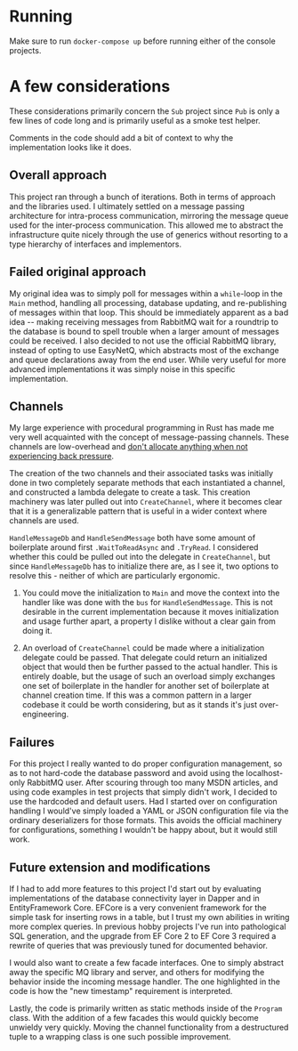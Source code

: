 # Running

Make sure to run `docker-compose up` before running either of the console projects.

# A few considerations

These considerations primarily concern the `Sub` project since `Pub` is only a few lines of code long and is primarily useful as a smoke test helper.

Comments in the code should add a bit of context to why the implementation looks like it does.

## Overall approach

This project ran through a bunch of iterations. Both in terms of approach and the libraries used. I ultimately settled on a message passing architecture for intra-process communication, mirroring the message queue used for the inter-process communication. This allowed me to abstract the infrastructure quite nicely through the use of generics without resorting to a type hierarchy of interfaces and implementors.

## Failed original approach

My original idea was to simply poll for messages within a `while`-loop in the `Main` method, handling all processing, database updating, and re-publishing of messages within that loop. This should be immediately apparent as a bad idea -- making receiving messages from RabbitMQ wait for a roundtrip to the database is bound to spell trouble when a larger amount of messages could be received. I also decided to not use the official RabbitMQ library, instead of opting to use EasyNetQ, which abstracts most of the exchange and queue declarations away from the end user. While very useful for more advanced implementations it was simply noise in this specific implementation.

## Channels

My large experience with procedural programming in Rust has made me very well acquainted with the concept of message-passing channels. These channels are low-overhead and [don't allocate anything when not experiencing back pressure](https://devblogs.microsoft.com/dotnet/an-introduction-to-system-threading-channels/#performance).

The creation of the two channels and their associated tasks was initially done in two completely separate methods that each instantiated a channel, and constructed a lambda delegate to create a task. This creation machinery was later pulled out into `CreateChannel`, where it becomes clear that it is a generalizable pattern that is useful in a wider context where channels are used.

`HandleMessageDb` and `HandleSendMessage` both have some amount of boilerplate around first `.WaitToReadAsync` and `.TryRead`. I considered whether this could be pulled out into the delegate in `CreateChannel`, but since `HandleMessageDb` has to initialize there are, as I see it, two options to resolve this - neither of which are particularly ergonomic.

1. You could move the initialization to `Main` and move the context into the handler like was done with the `bus` for `HandleSendMessage`. This is not desirable in the current implementation because it moves initialization and usage further apart, a property I dislike without a clear gain from doing it.

2. An overload of `CreateChannel` could be made where a initialization delegate could be passed. That delegate could return an initialized object that would then be further passed to the actual handler. This is entirely doable, but the usage of such an overload simply exchanges one set of boilerplate in the handler for another set of boilerplate at channel creation time. If this was a common pattern in a larger codebase it could be worth considering, but as it stands it's just over-engineering.

## Failures

For this project I really wanted to do proper configuration management, so as to not hard-code the database password and avoid using the localhost-only RabbitMQ user. After scouring through too many MSDN articles, and using code examples in test projects that simply didn't work, I decided to use the hardcoded and default users. Had I started over on configuration handling I would've simply loaded a YAML or JSON configuration file via the ordinary deserializers for those formats. This avoids the official machinery for configurations, something I wouldn't be happy about, but it would still work.

## Future extension and modifications

If I had to add more features to this project I'd start out by evaluating implementations of the database connectivity layer in Dapper and in EntityFramework Core. EFCore is a very convenient framework for the simple task for inserting rows in a table, but I trust my own abilities in writing more complex queries. In previous hobby projects I've run into pathological SQL generation, and the upgrade from EF Core 2 to EF Core 3 required a rewrite of queries that was previously tuned for documented behavior.

I would also want to create a few facade interfaces. One to simply abstract away the specific MQ library and server, and others for modifying the behavior inside the incoming message handler. The one highlighted in the code is how the "new timestamp" requirement is interpreted.

Lastly, the code is primarily written as static methods inside of the `Program` class. With the addition of a few facades this would quickly become unwieldy very quickly. Moving the channel functionality from a destructured tuple to a wrapping class is one such possible improvement.
